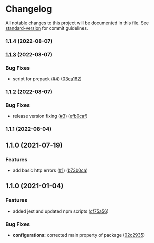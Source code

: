 # Changelog

All notable changes to this project will be documented in this file. See [standard-version](https://github.com/conventional-changelog/standard-version) for commit guidelines.

### 1.1.4 (2022-08-07)

### [1.1.3](https://github.com/MapColonies/error-types/compare/v1.1.2...v1.1.3) (2022-08-07)


### Bug Fixes

* script for prepack ([#4](https://github.com/MapColonies/error-types/issues/4)) ([03ea162](https://github.com/MapColonies/error-types/commit/03ea1625004920db4893aa9fc39a863f29693e8c))

### 1.1.2 (2022-08-07)


### Bug Fixes

* release version fixing ([#3](https://github.com/MapColonies/error-types/issues/3)) ([efb0caf](https://github.com/MapColonies/error-types/commit/efb0caf4e11af2241e813b92adaf5daa4eaba0b4))

### 1.1.1 (2022-08-04)

## 1.1.0 (2021-07-19)


### Features

* add basic http errors ([#1](https://github.com/MapColonies/error-types/issues/1)) ([b73b0ca](https://github.com/MapColonies/error-types/commit/b73b0ca797aa4afb05286c0fa33153c76a0ad0bc))

## 1.1.0 (2021-01-04)


### Features

* added jest and updated npm scripts ([cf75a56](https://github.com/MapColonies/error-types/commit/cf75a567f51824081771739d772384f1d7d7ef98))


### Bug Fixes

* **configurations:** corrected main property of package ([02c2935](https://github.com/MapColonies/error-types/commit/02c293510df9c5f5b626113a742788255322058c))
